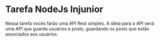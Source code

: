 # Tarefa NodeJs Injunior
Nessa tarefa vocês farão uma API Rest simples. A ideia para a API
será: uma API que guarda usuários e posts, guardando os posts
que estão associados aos usuários.